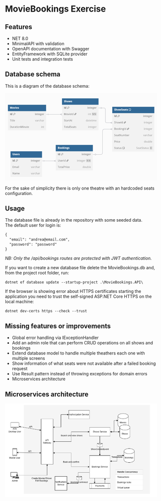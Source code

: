 # MovieBookings Exercise

## Features
- NET 8.0
- MinimalAPI with validation
- OpenAPI documentation with Swagger
- EntityFramework with SQLite provider
- Unit tests and integration tests

## Database schema
This is a diagram of the database schema:

![Database schema](database_schema.png)

For the sake of simplicity there is only one theatre with an hardcoded seats configuration.

## Usage
The database file is already in the repository with some seeded data.  
The default user for login is:
```
{
  "email": "andrea@email.com",
  "password": "password"
}
```

_NB: Only the /api/bookings routes are protected with JWT authentication._

If you want to create a new database file delete the MovieBookings.db and, from the project root folder, run:
```
dotnet ef database update --startup-project .\MovieBookings.API\
```

If the browser is showing error about HTTPS certificates starting the application 
you need to trust the self-signed ASP.NET Core HTTPS on the local machine:
```
dotnet dev-certs https --check --trust
```

## Missing features or improvements
- Global error handling via IExceptionHandler
- Add an admin role that can perform CRUD operations on all shows and bookings
- Extend database model to handle multiple theathers each one with multiple screens
- Show information of what seats were not available after a failed booking request
- Use Result pattern instead of throwing exceptions for domain errors
- Microservices architecture
 
## Microservices architecture
![Microservices architecture](moviebookings.png)